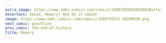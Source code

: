 ```yaml
---
extra_image: https://www.smbc-comics.com/comics/159879595820200830after.png
hovertext: Speak, Memory! And do it naked!
image: https://www.smbc-comics.com/comics/1598795913-20200830.png
next_comic: punchline
prev_comic: the-end-of-history
title: Memory
---
```


